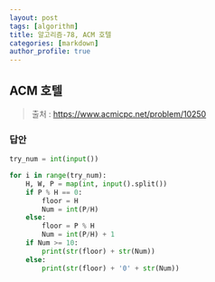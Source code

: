 ```yaml
---
layout: post
tags: [algorithm]
title: 알고리즘-78, ACM 호텔
categories: [markdown]
author_profile: true
---
```


## ACM 호텔

> 출처 : <https://www.acmicpc.net/problem/10250>

### 답안

```python
try_num = int(input())

for i in range(try_num):
    H, W, P = map(int, input().split())
    if P % H == 0:
        floor = H
        Num = int(P/H)
    else:
        floor = P % H
        Num = int(P/H) + 1
    if Num >= 10:
        print(str(floor) + str(Num))
    else:
        print(str(floor) + '0' + str(Num))
```
